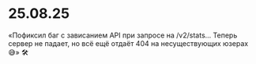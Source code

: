 # 25.08.25

«Пофиксил баг с зависанием API при запросе на /v2/stats… Теперь сервер не падает, но всё ещё отдаёт 404 на несуществующих юзерах 😅» 🛠️
